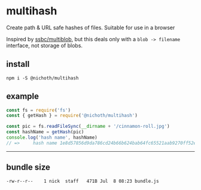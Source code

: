# multihash

Create path & URL safe hashes of files. Suitable for use in a browser

Inspired by [ssbc/multiblob](https://github.com/ssbc/multiblob), but this
deals only with a `blob -> filename` interface, not storage of blobs.

## install

```
npm i -S @nichoth/multihash
```

## example

```js
const fs = require('fs')
const { getHash } = require('@nichoth/multihash')

const pic = fs.readFileSync(__dirname + '/cinnamon-roll.jpg')
const hashName = getHash(pic)
console.log('hash name', hashName)
// =>     hash name 1e8d57856d9da786cd24b66b624bab64fc65521aab9270ff52efe70e9f8a9cc8.sha256
```

--------------------------------------

## bundle size

```
-rw-r--r--    1 nick  staff   471B Jul  8 08:23 bundle.js
```

